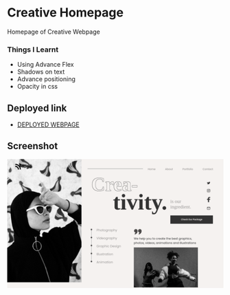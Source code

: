 # Creative Homepage
Homepage of Creative Webpage

### Things I Learnt
- Using Advance Flex
- Shadows on text
- Advance positioning
- Opacity in css

## Deployed link
- [DEPLOYED WEBPAGE](https://dance-homepage-p14.netlify.app/)

## Screenshot
![deployerlink](./creative%20hompage%20ss.png)


